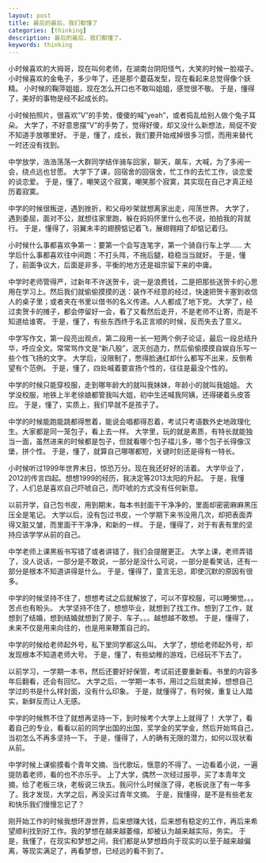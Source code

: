 ```yaml
---
layout: post
title: 最后的最后，我们都懂了
categories: [thinking]
description: 最后的最后，我们都懂了。
keywords: thinking
---
```


小时候喜欢的大拇哥，现在叫何老师，在湖南台阴阳怪气，大笑的时候一脸褶子。 小时候喜欢的金龟子，多少年了，还是那个蘑菇发型，现在看起来总觉得像个妖精。 小时候的鞠萍姐姐，现在怎么开口也不敢叫姐姐，感觉很不敬。 于是，懂得了，美好的事物是经不起成长的。

小时候拍照片，很喜欢”V”的手势，傻傻的喊”yeah”，或者捣乱给别人做个兔子耳朵。 大学了，不好意思摆”V”的手势了，觉得好傻，却又没什么新想法，局促不安不知道手放哪里好。 于是，懂了，成长，我们要开始戒掉很多习惯，而用来替代一时还没有找到。

中学放学，浩浩荡荡一大群同学结伴骑车回家，聊天，飙车，大喊，为了多闹一会，绕点远也甘愿。 大学下了课，回宿舍的回宿舍，忙工作的去忙工作，谈恋爱的谈恋爱。 于是，懂了，嘲笑这个寂寞，嘲笑那个寂寞，其实现在自己才真正经历着寂寞。

中学的时候很叛逆，遇到挫折，和父母吵架就想离家出走，闯荡世界。 大学了，遇到委屈，面对不公，就想往家里跑，躲在妈妈怀里什么也不说，拍拍我的背就行。 于是，懂得了，羽翼未丰的翅膀惦记着飞，展翅翱翔了却惦记着归。

小时候什么事都喜欢争第一：要第一个会写连笔字，第一个骑自行车上学…… 大学后什么事都喜欢往中间跑：不打头阵，不拖后腿，稳稳当当就好。 于是，懂了，前面争议大，后面是非多，平衡的地方还是祖宗留下来的中庸。

中学时老师管得严，过新年不许送贺卡，说一是浪费钱，二是把那些送贺卡的心思用在学习上。然后我们就偷偷摸摸的送：装作不经意的经过，快速把贺卡塞到收信人的桌子里；或者夹在书里以借书的名义传递。人人都成了地下党。 大学了，经过卖贺卡的摊子，都会停留好一会，看了又看然后走开，不是老师不让寄，而是不知道给谁寄。 于是，懂了，有些东西终于名正言顺的时候，反而失去了意义。

中学写作文，第一段亮出观点，第二段用一长一短两个例子论证，最后一段总结升华，呼应全文。常常骂作文是“新八股”，泯灭创造力，然后偷偷摸摸自娱自乐写一些个性飞扬的文字。 大学后，没限制了，憋得脸通红却什么都写不出来，反倒希望有个范例。 于是，懂了，四处喊着要宣扬个性的，往往是最没个性的。

中学的时候只能穿校服，走到哪年龄大的就叫我妹妹，年龄小的就叫我姐姐。 大学没校服，地铁上半老徐娘都管我叫大姐，初中生还喊我阿姨，还得硬着头皮答应。 于是，懂了，实质上，我们早就不是孩子了。

中学的时候能跑能跳都得憋着，能说会唱都得忍着，考试只考语数外史地政理化生。大家都是同一笼包子，看上去一样。 大学里，玩的就是素质，有特长就能独当一面，虽然进来的时候都是包子，但就看哪个包子褶儿多，哪个包子长得像汉堡，拼个性。 于是，懂了，就算自己哪哪都短，关键时刻还是得有一特长。

小时候听过1999年世界末日，惊恐万分。现在我还好好的活着。 大学毕业了，2012的传言四起。想想1999的经历，我决定等2013太阳的升起。 于是，我懂了，人们总是喜欢自己吓唬自己，而吓唬的方式没有任何新意。

以前开学，自己包书皮，用到期末，每本书封面干干净净的，里面却密密麻麻黑压压全是笔记。 大学以后，没有包过书皮，一个学期下来书没用几次，却把表面弄得又脏又皱，而里面干干净净，和新的一样。 于是，懂得了，对于有表有里的坚持应该学学从前的自己。

中学老师上课黑板书写错了或者讲错了，我们会提醒更正。 大学上课，老师弄错了，没人说话，一部分是不敢说，一部分是没什么可说，一部分是看笑话，还有一部分是根本不知道讲得是什么。 于是，懂得了，童言无忌，即使沉默的原因有很多。

中学的时候坚持不住了，想想考试之后就解放了，可以不穿校服，可以睡懒觉。。。苦点也有盼头。 大学坚持不住了，想想毕业，就想到了找工作。想到了工作，就想到了结婚，想到结婚就想到了房子、车子。。。越想越不敢想。 于是，懂得了，未来不仅是用来向往的，也是用来鞭策自己的。

中学的时候给老师起外号，私下里同学都这么叫。 大学了，想给老师起外号，却发现根本不知道老师大号。 于是，懂了，有些幼稚的游戏，已经玩不下去了。

以前学习，一学期一本书，然后还要好好保管，考试前还要重新看。书里的内容多年后翻看，还会有回忆。 大学之后，一学期一本书，用过之后就卖掉，想想自己学过的书是什么样封面，没有什么印象。 于是，就懂得了，有时候，重复让人踏实，新鲜反而让人无感。

中学的时候熬不住了就想再坚持一下，到时候考个大学上上就得了！ 大学了，看着自己的专业，看看以前的同学出国的出国，奖学金的奖学金，然后开始骂自己，当初怎么不再多坚持一下。 于是，懂得了，人的确有无限的潜力，如何以现状看从前。

中学时候上课偷摸看个青年文摘、当代歌坛，惬意的不得了。一边看着小说，一遍提防着老师，看的也不亦乐乎。 上了大学，偶然一次经过报亭，买了本青年文摘，给了老板三块，老板说三块五。我问什么时候涨了得，老板说涨了有一年多了。我才发现，大学之后，再没买过青年文摘。 于是，我懂得，是不是有些老友和快乐我们慢慢忘记了？

刚开始工作的时候我想环游世界，后来想赚大钱，后来想有稳定的工作，再后来希望顺利找到好工作。我的梦想在越来越萎缩，却被认为越来越实际，务实。 于是，我懂了，在现实和梦想之间，我们都是从梦想趋向于现实的以至于越来越偏离，等现实满足了，再看梦想，已经远的看不到了。
